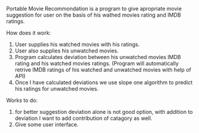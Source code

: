 Portable Movie Recommondation is a program to give apropriate movie suggestion for user on the basis of his wathed movies rating 
and IMDB ratings.

How does it work:
1. User supplies his watched movies with his ratings.
2. User also supplies his unwatched movies.
2. Program calculates deviation between his unwatched movies IMDB rating and his watched movies ratings. (Program will 
automatically retrive IMDB ratings of his watched and unwatched movies with help of API)
3. Once I have calculated deviations we use slope one algorithm to predict his ratings for unwatched movies.

Works to do:
1. for better suggestion deviation alone is not good option, with addition to deviation I want to add contribution of catagory
as well.
2. Give some user interface.
